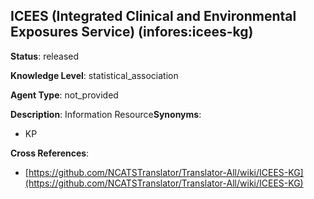 [//]: # (DO NOT MANUALLY EDIT THIS FILE. IT IS GENERATED FROM A TEMPLATE.)

## ICEES (Integrated Clinical and Environmental Exposures Service) (infores:icees-kg)

**Status**: released
  
**Knowledge Level**: statistical_association
  
**Agent Type**: not_provided

**Description**: Information Resource**Synonyms**:

- KP

**Cross References**:

- [https://github.com/NCATSTranslator/Translator-All/wiki/ICEES-KG](https://github.com/NCATSTranslator/Translator-All/wiki/ICEES-KG)


